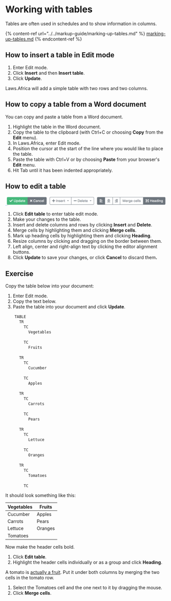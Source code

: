 # Working with tables

Tables are often used in schedules and to show information in columns.

{% content-ref url="../../markup-guide/marking-up-tables.md" %}
[marking-up-tables.md](../../markup-guide/marking-up-tables.md)
{% endcontent-ref %}

## How to insert a table in Edit mode

1. Enter Edit mode.
2. Click **Insert** and then **Insert table**.
3. Click **Update**.

Laws.Africa will add a simple table with two rows and two columns.

## **How to copy a table from a Word document**

You can copy and paste a table from a Word document.

1. Highlight the table in the Word document.
2. Copy the table to the clipboard (with Ctrl+C or choosing **Copy** from the **Edit** menu).
3. In Laws.Africa, enter Edit mode.
4. Position the cursor at the start of the line where you would like to place the table.
5. Paste the table with Ctrl+V or by choosing **Paste** from your browser's **Edit** menu.
6. Hit Tab until it has been indented appropriately.

## How to edit a table

![](../../.gitbook/assets/table-editor-buttons.png)

1. Click **Edit table** to enter table edit mode.
2. Make your changes to the table.
3. Insert and delete columns and rows by clicking **Insert** and **Delete**.
4. Merge cells by highlighting them and clicking **Merge cells**.
5. Mark up heading cells by highlighting them and clicking **Heading**.
6. Resize columns by clicking and dragging on the border between them.
7. Left align, center and right-align text by clicking the editor alignment buttons.
8. Click **Update** to save your changes, or click **Cancel** to discard the&#x6D;**.**

## **Exercise**

Copy the table below into your document:

1. Enter Edit mode.
2. Copy the text below.
3. Paste the table into your document and click **Update**.

```
    TABLE
      TR
        TC
          Vegetables

        TC
          Fruits

      TR
        TC
          Cucumber

        TC
          Apples

      TR
        TC
          Carrots

        TC
          Pears

      TR
        TC
          Lettuce

        TC
          Oranges

      TR
        TC
          Tomatoes

        TC

```

It should look something like this:

| Vegetables | Fruits  |
| ---------- | ------- |
| Cucumber   | Apples  |
| Carrots    | Pears   |
| Lettuce    | Oranges |
| Tomatoes   |         |

Now make the header cells bold.

1. Click **Edit table**.
2. Highlight the header cells individually or as a group and click **Heading**.

A tomato is [actually a fruit](https://en.wikipedia.org/wiki/Tomato#Fruit_versus_vegetable). Put it under both columns by merging the two cells in the tomato row.

1. Select the Tomatoes cell and the one next to it by dragging the mouse.
2. Click **Merge cells**.
